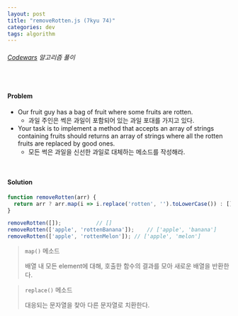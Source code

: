 ```yaml
---
layout: post
title: "removeRotten.js (7kyu 74)"
categories: dev
tags: algorithm
---
```


###### [Codewars](https://www.codewars.com) 알고리즘 풀이

<br>

#### Problem

- Our fruit guy has a bag of fruit where some fruits are rotten.
  - 과일 주인은 썩은 과일이 포함되어 있는 과일 포대를 가지고 있다.
- Your task is to implement a method that accepts an array of strings containing fruits should returns an array of strings where all the rotten fruits are replaced by good ones.
  - 모든 썩은 과일을 신선한 과일로 대체하는 메소드를 작성해라.

<br>

#### Solution

```js
function removeRotten(arr) {
  return arr ? arr.map(i => i.replace('rotten', '').toLowerCase()) : [];
}

removeRotten([]);			// []
removeRotten(['apple', 'rottenBanana']);	// ['apple', 'banana']
removeRotten(['apple', 'rottenMelon']);	// ['apple', 'melon']
```

> `map()` 메소드
>
> 배열 내 모든 element에 대해, 호출한 함수의 결과를 모아 새로운 배열을 반환한다.

> `replace()` 메소드
>
> 대응되는 문자열을 찾아 다른 문자열로 치환한다.

<br>
